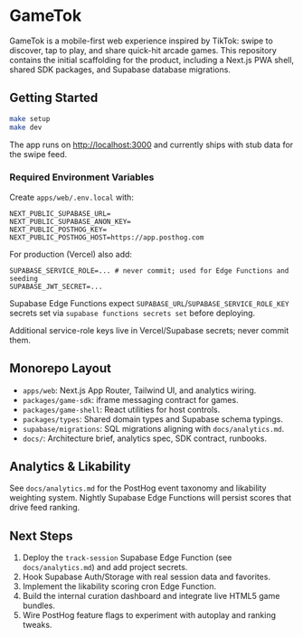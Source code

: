 # GameTok

GameTok is a mobile-first web experience inspired by TikTok: swipe to discover, tap to play, and share quick-hit arcade games. This repository contains the initial scaffolding for the product, including a Next.js PWA shell, shared SDK packages, and Supabase database migrations.

## Getting Started

```bash
make setup
make dev
```

The app runs on [http://localhost:3000](http://localhost:3000) and currently ships with stub data for the swipe feed.

### Required Environment Variables
Create `apps/web/.env.local` with:

```
NEXT_PUBLIC_SUPABASE_URL=
NEXT_PUBLIC_SUPABASE_ANON_KEY=
NEXT_PUBLIC_POSTHOG_KEY=
NEXT_PUBLIC_POSTHOG_HOST=https://app.posthog.com
```

For production (Vercel) also add:

```
SUPABASE_SERVICE_ROLE=... # never commit; used for Edge Functions and seeding
SUPABASE_JWT_SECRET=...
```

Supabase Edge Functions expect `SUPABASE_URL`/`SUPABASE_SERVICE_ROLE_KEY` secrets set via `supabase functions secrets set` before deploying.

Additional service-role keys live in Vercel/Supabase secrets; never commit them.

## Monorepo Layout
- `apps/web`: Next.js App Router, Tailwind UI, and analytics wiring.
- `packages/game-sdk`: iframe messaging contract for games.
- `packages/game-shell`: React utilities for host controls.
- `packages/types`: Shared domain types and Supabase schema typings.
- `supabase/migrations`: SQL migrations aligning with `docs/analytics.md`.
- `docs/`: Architecture brief, analytics spec, SDK contract, runbooks.

## Analytics & Likability
See `docs/analytics.md` for the PostHog event taxonomy and likability weighting system. Nightly Supabase Edge Functions will persist scores that drive feed ranking.

## Next Steps
1. Deploy the `track-session` Supabase Edge Function (see `docs/analytics.md`) and add project secrets.
2. Hook Supabase Auth/Storage with real session data and favorites.
3. Implement the likability scoring cron Edge Function.
4. Build the internal curation dashboard and integrate live HTML5 game bundles.
5. Wire PostHog feature flags to experiment with autoplay and ranking tweaks.

